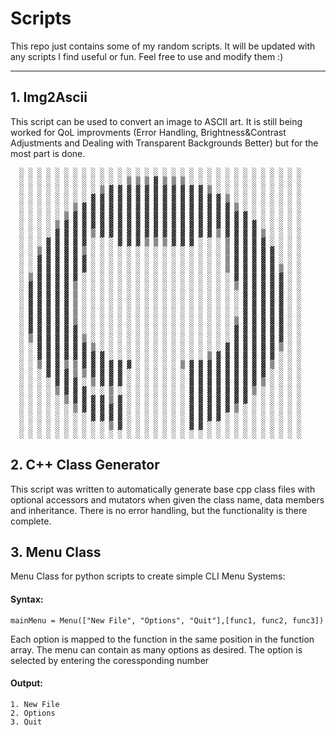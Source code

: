 # Scripts
This repo just contains some of my random scripts.
It will be updated with any scripts I find useful or fun.
Feel free to use and modify them :)

---

## 1. Img2Ascii ##
This script can be used to convert an image to ASCII art. It is still being worked for QoL improvments (Error Handling, Brightness&Contrast Adjustments and Dealing with Transparent Backgrounds Better) but for the most part is done.

``` 
  ░ ░ ░ ░ ░ ░ ░ ░ ░ ░ ░ ░ ░ ░ ░ ░ ░ ░ ░ ░ ░ ░ ░ ░ ░ ░ ░ ░ ░ ░ ░ ░ 
  ░ ░ ░ ░ ░ ░ ░ ░ ░ ░ ░ ░ ▒ ▒ ▒ ▓ ▒ ▒ ▒ ░ ░ ░ ░ ░ ░ ░ ░ ░ ░ ░ ░ ░ 
  ░ ░ ░ ░ ░ ░ ░ ░ ░ ▒ ▓ ▓ ▓ ▓ ▓ ▓ ▓ ▓ ▓ ▓ ▓ ▒ ░ ░ ░ ░ ░ ░ ░ ░ ░ ░ 
  ░ ░ ░ ░ ░ ░ ░ ░ ▓ ▓ ▓ ▓ ▓ ▓ ▓ ▓ ▓ ▓ ▓ ▓ ▓ ▓ ▓ ▒ ░ ░ ░ ░ ░ ░ ░ ░ 
  ░ ░ ░ ░ ░ ░ ▒ ▓ ▓ ▓ ▓ ▓ ▓ ▓ ▓ ▓ ▓ ▓ ▓ ▓ ▓ ▓ ▓ ▓ ▒ ░ ░ ░ ░ ░ ░ ░ 
  ░ ░ ░ ░ ░ ▒ ▓ ▓ ▓ ▓ ▓ ▓ ▓ ▓ ▓ ▓ ▓ ▓ ▓ ▓ ▓ ▓ ▓ ▓ ▓ ▓ ░ ░ ░ ░ ░ ░ 
  ░ ░ ░ ░ ▒ ▓ ▓ ▓ ▓ ▓ ▓ ▓ ▓ ▓ ▓ ▓ ▓ ▓ ▓ ▓ ▓ ▓ ▓ ▓ ▓ ▓ ▓ ░ ░ ░ ░ ░ 
  ░ ░ ░ ░ ▓ ▓ ▓ ▓ ▒ ▓ ▓ ▓ ▓ ▓ ▓ ▓ ▓ ▓ ▓ ▓ ▓ ▓ ▒ ▓ ▓ ▓ ▓ ▒ ░ ░ ░ ░ 
  ░ ░ ░ ▓ ▓ ▓ ▓ ▓ ░ ░ ░ ▓ ▓ ▓ ▒ ▒ ▒ ▓ ▓ ▓ ░ ░ ░ ▒ ▓ ▓ ▓ ▓ ░ ░ ░ ░ 
  ░ ░ ▒ ▓ ▓ ▓ ▓ ▒ ░ ░ ░ ░ ░ ░ ░ ░ ░ ░ ░ ░ ░ ░ ░ ▒ ▓ ▓ ▓ ▓ ▓ ░ ░ ░ 
  ░ ░ ▓ ▓ ▓ ▓ ▓ ▓ ░ ░ ░ ░ ░ ░ ░ ░ ░ ░ ░ ░ ░ ░ ░ ▒ ▓ ▓ ▓ ▓ ▓ ░ ░ ░ 
  ░ ░ ▓ ▓ ▓ ▓ ▓ ▓ ░ ░ ░ ░ ░ ░ ░ ░ ░ ░ ░ ░ ░ ░ ░ ▒ ▓ ▓ ▓ ▓ ▓ ▒ ░ ░ 
  ░ ▒ ▓ ▓ ▓ ▓ ▓ ░ ░ ░ ░ ░ ░ ░ ░ ░ ░ ░ ░ ░ ░ ░ ░ ░ ▓ ▓ ▓ ▓ ▓ ▓ ░ ░ 
  ░ ▓ ▓ ▓ ▓ ▓ ▒ ░ ░ ░ ░ ░ ░ ░ ░ ░ ░ ░ ░ ░ ░ ░ ░ ░ ▒ ▓ ▓ ▓ ▓ ▓ ░ ░ 
  ░ ▓ ▓ ▓ ▓ ▓ ▒ ░ ░ ░ ░ ░ ░ ░ ░ ░ ░ ░ ░ ░ ░ ░ ░ ░ ░ ▓ ▓ ▓ ▓ ▓ ░ ░ 
  ░ ▓ ▓ ▓ ▓ ▓ ▒ ░ ░ ░ ░ ░ ░ ░ ░ ░ ░ ░ ░ ░ ░ ░ ░ ░ ░ ▓ ▓ ▓ ▓ ▓ ░ ░ 
  ░ ▓ ▓ ▓ ▓ ▓ ▒ ░ ░ ░ ░ ░ ░ ░ ░ ░ ░ ░ ░ ░ ░ ░ ░ ░ ░ ▓ ▓ ▓ ▓ ▓ ░ ░ 
  ░ ▓ ▓ ▓ ▓ ▓ ▒ ░ ░ ░ ░ ░ ░ ░ ░ ░ ░ ░ ░ ░ ░ ░ ░ ░ ▒ ▓ ▓ ▓ ▓ ▓ ░ ░ 
  ░ ▓ ▓ ▓ ▓ ▓ ▓ ░ ░ ░ ░ ░ ░ ░ ░ ░ ░ ░ ░ ░ ░ ░ ░ ░ ▓ ▓ ▓ ▓ ▓ ▓ ░ ░ 
  ░ ▒ ▓ ▓ ▓ ▓ ▓ ▒ ░ ░ ░ ░ ░ ░ ░ ░ ░ ░ ░ ░ ░ ░ ░ ░ ▓ ▓ ▓ ▓ ▓ ▓ ░ ░ 
  ░ ░ ▓ ▓ ▓ ▓ ▓ ▓ ▒ ░ ░ ░ ░ ░ ░ ░ ░ ░ ░ ░ ░ ░ ░ ▓ ▓ ▓ ▓ ▓ ▓ ▒ ░ ░ 
  ░ ░ ▓ ▓ ▓ ▓ ▓ ▓ ▓ ▓ ░ ░ ░ ░ ░ ░ ░ ░ ░ ░ ░ ▒ ▓ ▓ ▓ ▓ ▓ ▓ ▓ ░ ░ ░ 
  ░ ░ ▒ ▓ ▓ ▒ ▒ ▓ ▓ ▓ ▓ ▓ ▓ ░ ░ ░ ░ ░ ▒ ▓ ▓ ▓ ▓ ▓ ▓ ▓ ▓ ▓ ▒ ░ ░ ░ 
  ░ ░ ░ ▓ ▓ ▓ ▒ ▒ ▓ ▓ ▓ ▓ ░ ░ ░ ░ ░ ░ ░ ▓ ▓ ▓ ▓ ▓ ▓ ▓ ▓ ▓ ░ ░ ░ ░ 
  ░ ░ ░ ░ ▓ ▓ ▓ ░ ▒ ▓ ▓ ▓ ░ ░ ░ ░ ░ ░ ░ ▓ ▓ ▓ ▓ ▓ ▓ ▓ ▓ ▒ ░ ░ ░ ░ 
  ░ ░ ░ ░ ▒ ▓ ▓ ▓ ░ ░ ▒ ░ ░ ░ ░ ░ ░ ░ ░ ▓ ▓ ▓ ▓ ▓ ▓ ▓ ▒ ░ ░ ░ ░ ░ 
  ░ ░ ░ ░ ░ ▒ ▓ ▓ ▓ ▓ ▒ ▓ ░ ░ ░ ░ ░ ░ ░ ▓ ▓ ▓ ▓ ▓ ▓ ▓ ░ ░ ░ ░ ░ ░ 
  ░ ░ ░ ░ ░ ░ ▒ ▓ ▓ ▓ ▓ ▓ ░ ░ ░ ░ ░ ░ ░ ▓ ▓ ▓ ▓ ▓ ▒ ░ ░ ░ ░ ░ ░ ░ 
  ░ ░ ░ ░ ░ ░ ░ ░ ▓ ▓ ▓ ▓ ░ ░ ░ ░ ░ ░ ░ ▓ ▓ ▓ ▓ ░ ░ ░ ░ ░ ░ ░ ░ ░ 
  ░ ░ ░ ░ ░ ░ ░ ░ ░ ░ ▒ ▓ ░ ░ ░ ░ ░ ░ ░ ▓ ▓ ░ ░ ░ ░ ░ ░ ░ ░ ░ ░ ░ 
  ░ ░ ░ ░ ░ ░ ░ ░ ░ ░ ░ ░ ░ ░ ░ ░ ░ ░ ░ ░ ░ ░ ░ ░ ░ ░ ░ ░ ░ ░ ░ ░ 

```


## 2. C++ Class Generator ##
This script was written to automatically generate base cpp class files with optional accessors and mutators when given the class name, data members and inheritance. There is no error handling, but the functionality is there complete.

## 3. Menu Class ##
Menu Class for python scripts to create simple CLI Menu Systems:
#### Syntax: ####
``` 
mainMenu = Menu(["New File", "Options", "Quit"],[func1, func2, func3])
```
Each option is mapped to the function in the same position in the function array. The menu can contain as many options as desired. The option is selected by entering the coressponding number

#### Output: ####
```
1. New File
2. Options
3. Quit
```
